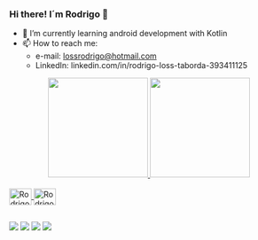 ### Hi there! I´m Rodrigo 👋

- 🌱 I’m currently learning android development with Kotlin
- 📫 How to reach me: 
     - e-mail: lossrodrigo@hotmail.com
     - LinkedIn: linkedin.com/in/rodrigo-loss-taborda-393411125


<div align="center">
  <a href="https://github.com/lossrodrigo">
  <img height="180em" src="https://github-readme-stats.vercel.app/api?username=lossrodrigo&show_icons=true&theme=dracula&include_all_commits=true&count_private=true"/>
  <img height="180em" src="https://github-readme-stats.vercel.app/api/top-langs/?username=lossrodrigo&layout=compact&langs_count=7&theme=dracula"/>
</div>
  
<div style="display: inline_block"><br>
  <img align="center" alt="Rodrigo-Android" height="30" width="40" src="https://cdn.jsdelivr.net/gh/devicons/devicon/icons/android/android-original.svg">
  <img align="center" alt="Rodrigo-Kotlin" height="30" width="40"  src="https://cdn.jsdelivr.net/gh/devicons/devicon/icons/kotlin/kotlin-original.svg">
 </div>

  
 ##
  
  <div> 
  <a href="https://discord.com/channels/@Rodrigo Loss Taborda#0173" target="_blank"><img src="https://img.shields.io/badge/Discord-7289DA?style=for-the-badge&logo=discord&logoColor=white" target="_blank"></a>
  <a href="https://www.instagram.com/rodrigolosstaborda/" target="_blank"><img src="https://img.shields.io/badge/Instagram-E4405F?style=for-the-badge&logo=instagram&logoColor=white" target="_blank"></a>
  <a href="https://www.linkedin.com/in/rodrigo-loss-taborda-393411125/" target="_blank"><img src="https://img.shields.io/badge/LinkedIn-0077B5?style=for-the-badge&logo=linkedin&logoColor=white"_blank"></a>
    <a href="2lossrodrigo2@gmail.com" target="_blank"><img src="https://img.shields.io/badge/Gmail-D14836?style=for-the-badge&logo=gmail&logoColor=white"></a>
  </div>
